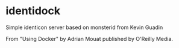 identidock
==========

Simple identicon server based on monsterid from Kevin Guadin

From "Using Docker" by Adrian Mouat published by O'Reilly Media.